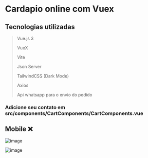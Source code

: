 # Cardapio online com Vuex

## Tecnologias utilizadas
> Vue.js 3
> 
> VueX
> 
> Vite
>
> Json Server
>
> TailwindCSS (Dark Mode)
> 
> Axios
>
> Api whatsapp para o envio do pedido

### Adicione seu contato em src/components/CartComponents/CartComponents.vue 

## Mobile ❌

![image](https://github.com/user-attachments/assets/b3219155-895b-4094-94c1-ab7b45eff383)

![image](https://github.com/user-attachments/assets/05e01450-3841-47dc-a65d-43a24a6e898b)
